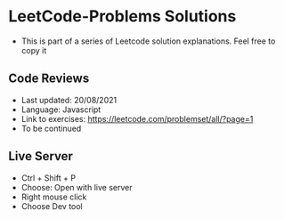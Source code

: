 # LeetCode-Problems Solutions

- This is part of a series of Leetcode solution explanations. Feel free to copy it

## Code Reviews

- Last updated: 20/08/2021
- Language: Javascript
- Link to exercises: https://leetcode.com/problemset/all/?page=1
- To be continued

## Live Server

- Ctrl + Shift + P
- Choose: Open with live server
- Right mouse click
- Choose Dev tool
